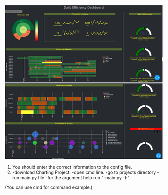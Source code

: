 ![hello](view/jpeg.jpg)
![hello](view/jpeg2.jpg)

1) You should enter  the correct information to the config file.
2) -download Charting Project.
   -open cmd line.
   -go to projects directory
   -run main.py file
   -for the argument help run "-main.py -h"

(You can use  cmd for command example.)
